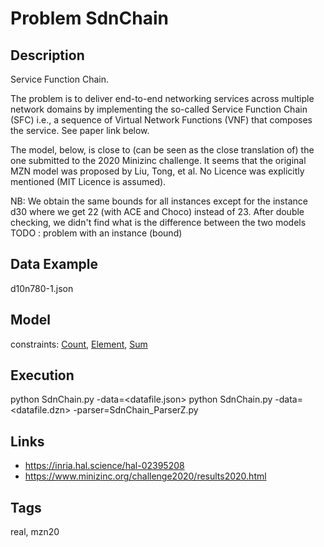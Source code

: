 # Problem SdnChain
## Description
Service Function Chain.

The problem is to deliver end-to-end networking services across multiple network domains
by implementing the so-called Service Function Chain (SFC) i.e., a sequence of Virtual Network Functions (VNF)
that composes the service.
See paper link below.

The model, below, is close to (can be seen as the close translation of) the one submitted to the 2020 Minizinc challenge.
It seems that the original MZN model was proposed by Liu, Tong, et al.
No Licence was explicitly mentioned (MIT Licence is assumed).

NB: We obtain the same bounds for all instances except for the instance d30 where we get 22 (with ACE and Choco) instead of 23.
After double checking, we didn't find what is the difference between the two models
TODO : problem with an instance (bound)

## Data Example
  d10n780-1.json

## Model
  constraints: [Count](http://pycsp.org/documentation/constraints/Count), [Element](http://pycsp.org/documentation/constraints/Element), [Sum](http://pycsp.org/documentation/constraints/Sum)

## Execution
  python SdnChain.py -data=<datafile.json>
  python SdnChain.py -data=<datafile.dzn> -parser=SdnChain_ParserZ.py

## Links
  - https://inria.hal.science/hal-02395208
  - https://www.minizinc.org/challenge2020/results2020.html

## Tags
  real, mzn20
